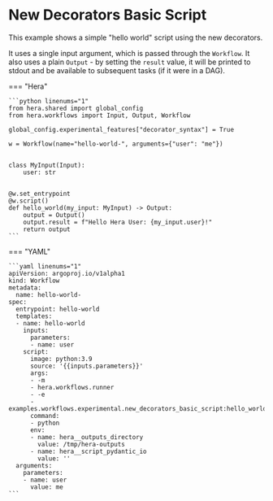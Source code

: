 # New Decorators Basic Script



This example shows a simple "hello world" script using the new decorators.

It uses a single input argument, which is passed through the `Workflow`. It also
uses a plain `Output` - by setting the `result` value, it will be printed to stdout
and be available to subsequent tasks (if it were in a DAG).


=== "Hera"

    ```python linenums="1"
    from hera.shared import global_config
    from hera.workflows import Input, Output, Workflow

    global_config.experimental_features["decorator_syntax"] = True

    w = Workflow(name="hello-world-", arguments={"user": "me"})


    class MyInput(Input):
        user: str


    @w.set_entrypoint
    @w.script()
    def hello_world(my_input: MyInput) -> Output:
        output = Output()
        output.result = f"Hello Hera User: {my_input.user}!"
        return output
    ```

=== "YAML"

    ```yaml linenums="1"
    apiVersion: argoproj.io/v1alpha1
    kind: Workflow
    metadata:
      name: hello-world-
    spec:
      entrypoint: hello-world
      templates:
      - name: hello-world
        inputs:
          parameters:
          - name: user
        script:
          image: python:3.9
          source: '{{inputs.parameters}}'
          args:
          - -m
          - hera.workflows.runner
          - -e
          - examples.workflows.experimental.new_decorators_basic_script:hello_world
          command:
          - python
          env:
          - name: hera__outputs_directory
            value: /tmp/hera-outputs
          - name: hera__script_pydantic_io
            value: ''
      arguments:
        parameters:
        - name: user
          value: me
    ```

